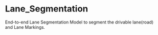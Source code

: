 # Lane_Segmentation
End-to-end Lane Segmentation Model to segment the drivable lane(road) and Lane Markings.
